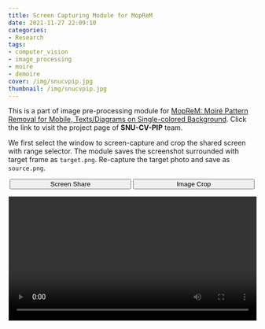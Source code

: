 ```yaml
---
title: Screen Capturing Module for MopReM
date: 2021-11-27 22:09:10
categories:
- Research
tags:
- computer_vision
- image_processing
- moire
- demoire
cover: /img/snucvpip.jpg
thumbnail: /img/snucvpip.jpg
---
```


This is a part of image pre-processing module for [MopReM: Moiré Pattern Removal for Mobile, Texts/Diagrams on Single-colored Background](https://github.com/snucvpip/MopReM). Click the link to visit the project page of <b>SNU-CV-PIP</b> team.

We first select the window to screen-capture and crop the shared screen with range selector. The module saves the screenshot surrounded with target frame as `target.png`. Re-capture the target photo and save as `source.png`.

<script src="/js/jquery-3.4.1.min.js"></script>
<script src="/js/html2canvas.min.js"></script>
<script src="/js/es6-promise.min.js"></script>
<script src="/js/es6-promise.auto.min.js"></script>
<script src="/js/custom/moprem.js" defer></script>


<p align="center">
    <button id="moprem_start" class="button is-secondary is-rounded" style="width:49%">Screen Share</button>
    <button id="moprem_capture" class="button is-secondary is-rounded" style="width:49%">Image Crop</button>
</p>
<video id="moprem_video" style="border:solid #dbdbdb 0.5pt;width:100%;" autoplay></video>
<div id="moprem_output" style="display:flex"></div>

<a id="moprem_target" style="display:none"></a>
<style>
    #screenshot_mask {
        width: 100%;
        height: 100%;
        position: fixed;
        top: 0px;
        left: 0px;
        display: block;
        opacity: 0.3;
        text-align: center;
        box-sizing: border-box;
        z-index: 2147483647;
        border-color: black;
        border-style: solid;
    }

    #screenshot_focus:before,
    #screenshot_focus:after {
        border: none !important;
        content: "" !important;
        height: 100% !important;
        position: absolute !important;
        width: 100% !important
    }

    #screenshot_focus:before {
        border-right: 1px solid white !important;
        border-bottom: 1px solid white !important;
        left: -100% !important;
        top: -100% !important
    }

    #screenshot_focus:after {
        border-top: 1px solid white !important;
        border-left: 1px solid white !important;
        left: 0 !important;
        top: 0 !important
    }

    #screenshot_focus {
        height: 100% !important;
        position: fixed !important;
        width: 100% !important;
        z-index: 2147483648 !important
    }
</style>
<script>
    function capture(scaleFactor) {
        var video = document.getElementById('moprem_video');
        if (scaleFactor == null) {
            scaleFactor = 1;
        }
        var w = video.videoWidth * scaleFactor;
        var h = video.videoHeight * scaleFactor;
        var canvas = document.createElement('canvas');
        canvas.width = w;
        canvas.height = h;
        var ctx = canvas.getContext('2d');
        ctx.drawImage(video, 0, 0, w, h);
        return canvas;
    }

    $("#moprem_capture").on('click', function (e) {
        var height = window.innerHeight;
        var width = $(document).width();
        var $mask = $('<div id="screenshot_mask"></div>').css("border-width", "0 0 " + height + "px 0");
        var $focus = $('<div id="screenshot_focus"></div>');
        $("body").append($mask);
        $("body").append($focus);
        var selectArea = false;
        $("body").one("mousedown", function (e) {
            e.preventDefault();
            selectArea = true;
            startX = e.clientX;
            startY = e.clientY;
        }).one('mouseup', function (e) {
            selectArea = false;
            $("body").off('mousemove', mousemove);
            $("#screenshot_focus").remove();
            $("#screenshot_mask").remove();

            var x = e.clientX;
            var y = e.clientY;

            var top = Math.min(y, startY);
            var left = Math.min(x, startX);
            var width = Math.max(x, startX) - left;
            var height = Math.max(y, startY) - top;
            
            var canvas = capture();
            var W = canvas.width;
            var H = canvas.height;
            
            var video = document.getElementById('moprem_video');
            var rect = video.getBoundingClientRect();

            y_off = rect.top;
            x_off = rect.left;
            y_size = rect.height;
            x_size = rect.width;

            width = width*W/x_size;
            height = height*H/y_size;
  
            try {
              var img = canvas.getContext('2d').getImageData((left-x_off)*W/x_size, (top-y_off)*H/y_size, width, height);
  
              let pad = 30;
              let w = img.width + pad*6;
              let h = img.height + pad*6;
  
              let arr = new Uint8ClampedArray(w*h*4);
  
              for (let i = 0; i < img.width; i++) {
                for (let j = 0; j < img.height; j++) {
                  let pad_idx = (j+pad*3)*w + (i+pad*3);
                  let idx = j*img.width + i;
                  for (let k = 0; k < 4; k++) {
                    arr[pad_idx*4+k] = img.data[idx*4+k];
                  }
                }
              }
                
              for (let i = 0; i < img.width; i++) {
                for (let j = 0; j < pad; j++) {
                  let pad_idx = (pad*3-j)*w + (i+pad*3);
                  arr[pad_idx*4+3] = 255;
                  pad_idx = (pad*3+j+img.height)*w + (i+pad*3);
                  arr[pad_idx*4+3] = 255;
                  if (i > img.width/4 && i < img.width*3/4) {
                    pad_idx = (pad*2-j)*w + (i+pad*3);
                    arr[pad_idx*4+3] = 255;
                    pad_idx = (pad*4+j+img.height)*w + (i+pad*3);
                    arr[pad_idx*4+3] = 255;
                  }
                }
              }
                                        
              for (let i = 0; i < img.height; i++) {
                for (let j = 0; j < pad; j++) {
                  let pad_idx = (pad*3+i)*w + (pad*3-j);
                  arr[pad_idx*4+3] = 255;
                  pad_idx = (pad*3+i)*w + (pad*3+img.width+j);
                  arr[pad_idx*4+3] = 255;
                  if (i > img.height/4 && i < img.height*3/4) {
                    pad_idx = (pad*3+i)*w + (pad*2-j);
                    arr[pad_idx*4+3] = 255;
                    pad_idx = (pad*3+i)*w + (pad*4+img.width+j);
                    arr[pad_idx*4+3] = 255;
                  }
                }
              }
                                        
              for (let i = 0; i < pad; i++) {
                for (let j = 0; j < pad; j++) {
                  let pad_idx = (pad*3-i)*w + (pad*3-j);
                  arr[pad_idx*4+3] = 255;
                  pad_idx = (pad*3-i)*w + (pad*3+img.width+j);
                  arr[pad_idx*4+3] = 255;
                  pad_idx = (pad*3+img.height+i)*w + (pad*3-j);
                  arr[pad_idx*4+3] = 255;
                  pad_idx = (pad*3+img.height+i)*w + (pad*3+img.width+j);
                  arr[pad_idx*4+3] = 255;
                }
              }
                                      
  
              img_pad = new ImageData(arr, w);
              console.log(img_pad);
    /*
  pad = 50
WHITE = (255,255,255)
BLACK = (0,0,0)

imPad = cv2.copyMakeBorder(imOrg, pad, pad, pad, pad, cv2.BORDER_CONSTANT, value=BLACK)
imPad = cv2.copyMakeBorder(imPad, pad, pad, pad, pad, cv2.BORDER_CONSTANT, value=WHITE)
height, width, _ = imPad.shape
imPad[:pad, width//3:width*2//3] = BLACK
imPad[-pad:, width//3:width*2//3] = BLACK
imPad[height//3:height*2//3, :pad] = BLACK
imPad[height//3:height*2//3, -pad:] = BLACK
imPad = cv2.copyMakeBorder(imPad, pad*2, pad*2, pad*2, pad*2, cv2.BORDER_CONSTANT, value=WHITE)
*/
              console.log(img);
  
              var c = document.createElement("canvas");
              c.width = img_pad.width;
              c.height = img_pad.height;
              c.getContext('2d').putImageData(img_pad, 0, 0);
              c.style.margin = "auto";

              var output = document.getElementById('moprem_output');
              output.innerHTML = '';
              output.appendChild(c);

              save(c);
            } catch (e) {
              alert("No Area to Capture");
            }

        }).on("mousemove", mousemove);
        function mousemove(e) {
            var x = e.clientX;
            var y = e.clientY;
            $focus.css("left", x);
            $focus.css("top", y);
            if (selectArea) {
                var top = Math.min(y, startY);
                var right = width - Math.max(x, startX);
                var bottom = height - Math.max(y, startY);
                var left = Math.min(x, startX);
                $mask.css("border-width", [top + 'px', right + 'px', bottom + 'px', left + 'px'].join(' '));
            }
        }
        function save(canvas) {
            if (navigator.msSaveBlob) {
                var blob = canvas.msToBlob();
                return navigator.msSaveBlob(blob, 'target.png');
            } else {
                var el = document.getElementById("moprem_target");
                el.href = canvas.toDataURL("image/png");
                el.download = 'target.png';
                el.click();
            }
        }
    });
</script>